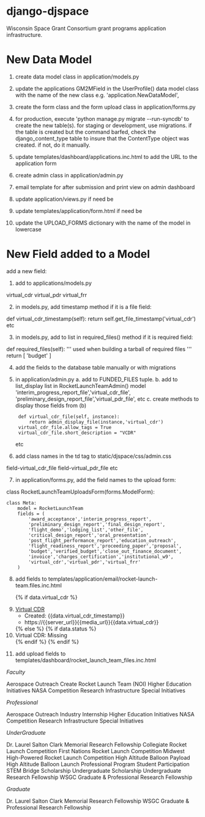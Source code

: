 django-djspace
==============

Wisconsin Space Grant Consortium grant programs application infrastructure.

# New Data Model

1. create data model class in application/models.py

2. update the applications GM2MField in the UserProfile() data model class with the name of the new class e.g. 'application.NewDataModel',

3. create the form class and the form upload class in application/forms.py

4. for production, execute 'python manage.py migrate --run-syncdb' to create the new table(s). for staging or development, use migrations. if the table is created but the command barfed, check the django_content_type table to insure that the ContentType object was created. if not, do it manually.

5. update templates/dashboard/applications.inc.html to add the URL to the application form

6. create admin class in application/admin.py

7. email template for after submission and print view on admin dashboard

8. update application/views.py if need be

9. update templates/application/form.html if need be

10. update the UPLOAD_FORMS dictionary with the name of the model in lowercase

# New Field added to a Model

add a new field:

1. add to applications/models.py

virtual_cdr
virtual_pdr
virtual_frr

2. in models.py, add timestamp method if it is a file field:

def virtual_cdr_timestamp(self):
    return self.get_file_timestamp('virtual_cdr')
etc

3. in models.py, add to list in required_files() method if it is required field:

def required_files(self):
    '''
    used when building a tarball of required files
    '''
    return [
        'budget'
    ]

4. add the fields to the database table manually or with migrations

5. in application/admin.py
    a. add to FUNDED_FILES tuple.
    b. add to list_display list in RocketLaunchTeamAdmin() model
    'interim_progress_report_file','virtual_cdr_file',
    'preliminary_design_report_file','virtual_pdr_file',
    etc
    c. create methods to display those fields from (b)

        def virtual_cdr_file(self, instance):
            return admin_display_file(instance,'virtual_cdr')
        virtual_cdr_file.allow_tags = True
        virtual_cdr_file.short_description = "VCDR"

      etc

6. add class names in the td tag to static/djspace/css/admin.css

  field-virtual_cdr_file
  field-virtual_pdr_file
  etc

7. in application/forms.py, add the field names to the upload form:

class RocketLaunchTeamUploadsForm(forms.ModelForm):

    class Meta:
        model = RocketLaunchTeam
        fields = (
            'award_acceptance','interim_progress_report',
            'preliminary_design_report','final_design_report',
            'flight_demo','lodging_list','other_file',
            'critical_design_report','oral_presentation',
            'post_flight_performance_report','education_outreach',
            'flight_readiness_report','proceeding_paper','proposal',
            'budget','verified_budget','close_out_finance_document',
            'invoice','charges_certification','institutional_w9',
            'virtual_cdr','virtual_pdr','virtual_frr'
        )


8. add fields to templates/application/email/rocket-launch-team.files.inc.html

    {% if data.virtual_cdr %}
    <li>
      <a href="{{media_url}}{{data.virtual_cdr}}">
        Virtual CDR
      </a>
      <ul>
        <li>Created: {{data.virtual_cdr_timestamp}}</li>
        <li>
          https://{{server_url}}{{media_url}}{{data.virtual_cdr}}
        </li>
      </ul>
    </li>
    {% else %}
      {% if data.status %}
    <li>Virtual CDR: Missing</li>
      {% endif %}
    {% endif %}

9. add upload fields to templates/dashboard/rocket_launch_team_files.inc.html


_Faculty_

Aerospace Outreach
Create Rocket Launch Team (NOI)
Higher Education Initiatives
NASA Competition
Research Infrastructure
Special Initiatives

_Professional_

Aerospace Outreach
Industry Internship
Higher Education Initiatives
NASA Competition
Research Infrastructure
Special Initiatives

_UnderGraduate_

Dr. Laurel Salton Clark Memorial Research Fellowship
Collegiate Rocket Launch Competition
First Nations Rocket Launch Competition
Midwest High-Powered Rocket Launch Competition
High Altitude Balloon Payload
High Altitude Balloon Launch
Professional Program Student Participation
STEM Bridge Scholarship
Undergraduate Scholarship
Undergraduate Research Fellowship
WSGC Graduate & Professional Research Fellowship

_Graduate_

Dr. Laurel Salton Clark Memorial Research Fellowship
WSGC Graduate & Professional Research Fellowship
